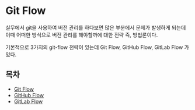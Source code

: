 # Git Flow

실무에서 git을 사용하여 버전 관리를 하다보면 많은 부분에서 문제가 발생하게 되는데 이때 어떠한 방식으로 버전 관리를 해야할까에 대한 전략 즉, 방법론이다.

기본적으로 3가지의 git-flow 전략이 있는데 Git Flow, GitHub Flow, GitLab Flow 가 있다.

## 목차

- [Git Flow]()
- [GitHub Flow]()
- [GitLab Flow]()
